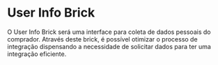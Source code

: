 # User Info Brick

O User Info Brick será uma interface para coleta de dados pessoais do comprador. Através deste brick, é possível otimizar o processo de integração dispensando a necessidade de solicitar dados para ter uma integração eficiente.
